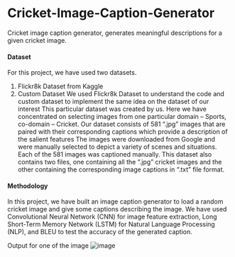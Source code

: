 # Cricket-Image-Caption-Generator

Cricket image caption generator, generates meaningful descriptions for a given cricket image.
#### Dataset
For this project, we have used two datasets.
1.	Flickr8k Dataset from Kaggle
2.	Custom Dataset
We used Flickr8k Dataset to understand the code and custom dataset to implement the same idea on the dataset of our interest
This particular dataset was created by us. Here we have concentrated on selecting images from one particular domain – Sports, co-domain – Cricket.
Our dataset consists of 581 “.jpg” images that are paired with their corresponding captions which provide a description of the salient features
The images were downloaded from Google and were manually selected to depict a variety of scenes and situations. Each of the 581 images was captioned manually.
This dataset also contains two files, one containing all the “.jpg” cricket images and the other containing the corresponding image captions in “.txt” file format.

#### Methodology
In this project, we have built an image caption generator to load a random cricket image and give some captions describing the image. We have used Convolutional Neural Network (CNN) for image feature extraction, Long Short-Term Memory Network (LSTM) for Natural Language Processing (NLP), and BLEU to test the accuracy of the generated caption.


Output for one of the image
![image](https://user-images.githubusercontent.com/103937074/236610341-77459fc8-6a0e-42bd-becc-0bfb44b98cec.png)

